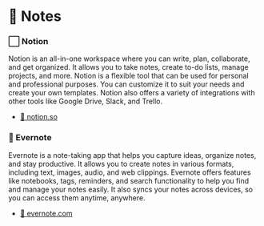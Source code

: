 # 📝 Notes

### ⬜️ Notion 
Notion is an all-in-one workspace where you can write, plan, collaborate, and get organized. It allows you to take notes, create to-do lists, manage projects, and more. Notion is a flexible tool that can be used for personal and professional purposes. You can customize it to suit your needs and create your own templates. Notion also offers a variety of integrations with other tools like Google Drive, Slack, and Trello.
- [🔗 notion.so](https://www.notion.so/)

### 🐘 Evernote
Evernote is a note-taking app that helps you capture ideas, organize notes, and stay productive. It allows you to create notes in various formats, including text, images, audio, and web clippings. Evernote offers features like notebooks, tags, reminders, and search functionality to help you find and manage your notes easily. It also syncs your notes across devices, so you can access them anytime, anywhere.
- [🔗 evernote.com](https://evernote.com/)
